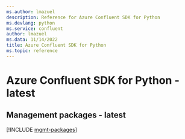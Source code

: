 ```yaml
---
ms.author: lmazuel
description: Reference for Azure Confluent SDK for Python
ms.devlang: python
ms.service: confluent
author: lmazuel
ms.data: 11/14/2022
title: Azure Confluent SDK for Python
ms.topic: reference
---
```

# Azure Confluent SDK for Python - latest

## Management packages - latest
[!INCLUDE [mgmt-packages](confluent-mgmt-index.md)]